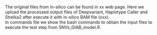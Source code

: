 The original files from in-silico can be found in xx web page. Here we upload the processed output files of Deepvariant, Haplotype Caller and Strelka2 after execute it with in-silico BAM file (xxx).  
In commands file we show the bash commands to obtain the input files to execute the test step from SNVs_GIAB_model.R.  
